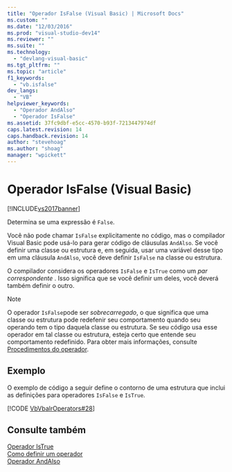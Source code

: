 ```yaml
---
title: "Operador IsFalse (Visual Basic) | Microsoft Docs"
ms.custom: ""
ms.date: "12/03/2016"
ms.prod: "visual-studio-dev14"
ms.reviewer: ""
ms.suite: ""
ms.technology: 
  - "devlang-visual-basic"
ms.tgt_pltfrm: ""
ms.topic: "article"
f1_keywords: 
  - "vb.isfalse"
dev_langs: 
  - "VB"
helpviewer_keywords: 
  - "Operador AndAlso"
  - "Operador IsFalse"
ms.assetid: 37fc9dbf-e5cc-4570-b93f-7213447974df
caps.latest.revision: 14
caps.handback.revision: 14
author: "stevehoag"
ms.author: "shoag"
manager: "wpickett"
---
```

# Operador IsFalse (Visual Basic)
[!INCLUDE[vs2017banner](../../../csharp/includes/vs2017banner.md)]

Determina se uma expressão é `False`.  
  
 Você não pode chamar `IsFalse` explicitamente no código, mas o compilador Visual Basic pode usá\-lo para gerar código de cláusulas `AndAlso`.  Se você definir uma classe ou estrutura e, em seguida, usar uma variável desse tipo em uma cláusula `AndAlso`, você deve definir `IsFalse` na classe ou estrutura.  
  
 O compilador considera os operadores `IsFalse` e `IsTrue` como um  *par correspondente* .  Isso significa que se você definir um deles, você deverá também definir o outro.  
  
> [!NOTE]
>  O operador `IsFalse`pode ser *sobrecarregado*, o que significa que uma classe ou estrutura pode redefenir seu comportamento quando seu operando tem o tipo daquela classe ou estrutura.  Se seu código usa esse operador em tal classe ou estrutura, esteja certo que entende seu comportamento redefinido.  Para obter mais informações, consulte [Procedimentos do operador](../../../visual-basic/programming-guide/language-features/procedures/operator-procedures.md).  
  
## Exemplo  
 O exemplo de código a seguir define o contorno de uma estrutura que inclui as definições para operadores `IsFalse` e `IsTrue`.  
  
 [!CODE [VbVbalrOperators#28](../CodeSnippet/VS_Snippets_VBCSharp/VbVbalrOperators#28)]  
  
## Consulte também  
 [Operador IsTrue](../../../visual-basic/language-reference/operators/istrue-operator.md)   
 [Como definir um operador](../Topic/How%20to:%20Define%20an%20Operator%20\(Visual%20Basic\).md)   
 [Operador AndAlso](../../../visual-basic/language-reference/operators/andalso-operator.md)